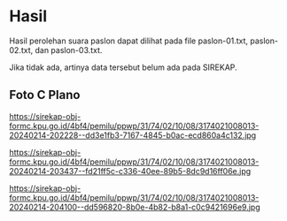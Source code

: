 # Hasil

Hasil perolehan suara paslon dapat dilihat pada file paslon-01.txt, paslon-02.txt, dan paslon-03.txt.

Jika tidak ada, artinya data tersebut belum ada pada SIREKAP.

## Foto C Plano

https://sirekap-obj-formc.kpu.go.id/4bf4/pemilu/ppwp/31/74/02/10/08/3174021008013-20240214-202228--dd3e1fb3-7167-4845-b0ac-ecd860a4c132.jpg

https://sirekap-obj-formc.kpu.go.id/4bf4/pemilu/ppwp/31/74/02/10/08/3174021008013-20240214-203437--fd21ff5c-c336-40ee-89b5-8dc9d16ff06e.jpg

https://sirekap-obj-formc.kpu.go.id/4bf4/pemilu/ppwp/31/74/02/10/08/3174021008013-20240214-204100--dd596820-8b0e-4b82-b8a1-c0c9421696e9.jpg
